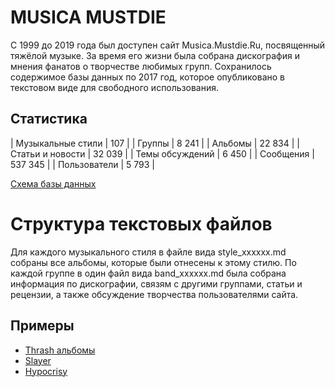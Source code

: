 # MUSICA MUSTDIE

С 1999 до 2019 года был доступен сайт Musica.Mustdie.Ru, посвященный тяжёлой музыке.
За время его жизни была собрана дискография и мнения фанатов о творчестве любимых групп.
Сохранилось содержимое базы данных по 2017 год, которое опубликовано в текстовом виде для свободного использования.

## Статистика

| Музыкальные стили | 107     |
| Группы            | 8 241   |
| Альбомы           | 22 834  |
| Статьи и новости  | 32 039  |
| Темы обсуждений   | 6 450   |
| Сообщения         | 537 345 |
| Пользователи      | 5 793   | 

[Схема базы данных](./db_schema.sql)

# Структура текстовых файлов

Для каждого музыкального стиля в файле вида style_xxxxxx.md собраны все альбомы, которые были отнесены к этому стилю.
По каждой группе в один файл вида band_xxxxxx.md была собрана информация по дискографии, связям с другими группами, статьи и рецензии, а также обсуждение творчества пользователями сайта. 

## Примеры 

* [Thrash альбомы](./output/style_thrash.md)
* [Slayer](./output/band_slayer.md)
* [Hypocrisy](./output/band_hipocisy.md)
